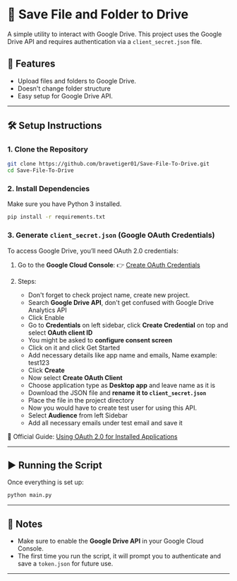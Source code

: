 

# 📁 Save File and Folder to Drive

A simple utility to interact with Google Drive. This project uses the Google Drive API and requires authentication via a `client_secret.json` file.

## 🚀 Features

* Upload files and folders to Google Drive.
* Doesn't change folder structure
* Easy setup for Google Drive API.

---

## 🛠️ Setup Instructions

### 1. Clone the Repository

```bash
git clone https://github.com/bravetiger01/Save-File-To-Drive.git
cd Save-File-To-Drive
```

### 2. Install Dependencies

Make sure you have Python 3 installed.

```bash
pip install -r requirements.txt
```

### 3. Generate `client_secret.json` (Google OAuth Credentials)

To access Google Drive, you’ll need OAuth 2.0 credentials:

1. Go to the **Google Cloud Console**:
   👉 [Create OAuth Credentials](https://console.cloud.google.com/apis/credentials)

2. Steps:
   * Don't forget to check project name, create new project.
   * Search **Google Drive API**, don't get confused with Google Drive Analytics API
   * Click Enable
   * Go to **Credentials** on left sidebar, click **Create Credential** on top and select **OAuth client ID**
   * You might be asked to **configure consent screen**
   * Click on it and click Get Started
   * Add necessary details like app name and emails, Name example: test123
   * Click **Create**
   * Now select **Create OAuth Client**
   * Choose application type as **Desktop app** and leave name as it is
   * Download the JSON file and **rename it to `client_secret.json`**
   * Place the file in the project directory
   * Now you would have to create test user for using this API.
   * Select **Audience** from left Sidebar
   * Add all necessary emails under test email and save it

📝 Official Guide:
[Using OAuth 2.0 for Installed Applications](https://developers.google.com/identity/protocols/oauth2)

---

## ▶️ Running the Script

Once everything is set up:

```bash
python main.py
```

---

## 📎 Notes

* Make sure to enable the **Google Drive API** in your Google Cloud Console.
* The first time you run the script, it will prompt you to authenticate and save a `token.json` for future use.

---


